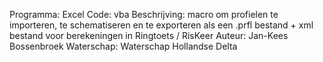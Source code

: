Programma:	Excel
Code: 		vba
Beschrijving:	macro om profielen te importeren, te schematiseren en te exporteren als een .prfl bestand + xml bestand voor berekeningen in Ringtoets / RisKeer
Auteur:		Jan-Kees Bossenbroek
Waterschap:	Waterschap Hollandse Delta
